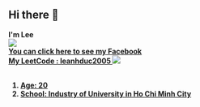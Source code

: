 ## Hi there 👋
<b>I'm Lee
<br>
<img src="https://tiermaker.com/images/template_images/2022/15746443/youtube-emotes-15746443/person-turquoise-waving.png">
<br>
<a href="https://www.facebook.com/phanvanduc.1782005">You can click here to see my Facebook
<br>
<a href="https://leetcode.com/u/leanhduc2005/">My LeetCode : leanhduc2005 <img src="https://tiermaker.com/images/template_images/2022/15746443/youtube-emotes-15746443/face-turquoise-drinking-coffee.png">
<br>
<a href="https://open.spotify.com/user/31wrucrefye57tu5m4rfi6n4w5c4?si=73a29f43dc7545ee">
<br>
<table style="color=cyan">
<ol>
    <li style="color=blue">Age: 20</li>
    <li style="color=lightsalmon">School: Industry of University in Ho Chi Minh City</li>
</ol>


